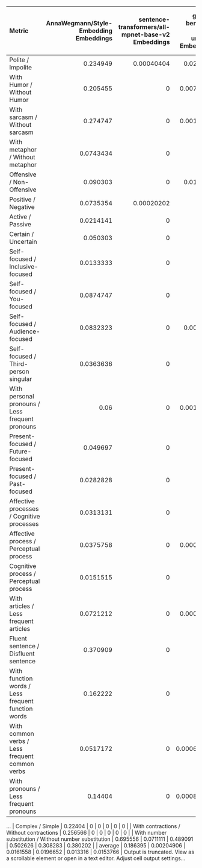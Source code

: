 | Metric                                                 |   AnnaWegmann/Style-Embedding Embeddings |   sentence-transformers/all-mpnet-base-v2 Embeddings |   google-bert/bert-base-uncased Embeddings |   google-bert/bert-base-cased Embeddings |   google-bert/bert-base-multilingual-cased Embeddings |   distilbert/distilbert-base-multilingual-cased Embeddings |
|:-------------------------------------------------------|-----------------------------------------:|-----------------------------------------------------:|-------------------------------------------:|-----------------------------------------:|------------------------------------------------------:|-----------------------------------------------------------:|
| Polite / Impolite                                      |                                0.234949  |                                           0.00040404 |                                0.0294949   |                               0.0529293  |                                           0.00989899  |                                                 0.00585859 |
| With Humor / Without Humor                             |                                0.205455  |                                           0          |                                0.00767677  |                               0.0292929  |                                           0.0325253   |                                                 0.0214141  |
| With sarcasm / Without sarcasm                         |                                0.274747  |                                           0          |                                0.00141414  |                               0.00545455 |                                           0.0206061   |                                                 0.0206061  |
| With metaphor / Without metaphor                       |                                0.0743434 |                                           0          |                                0           |                               0          |                                           0.00242424  |                                                 0.00141414 |
| Offensive / Non-Offensive                              |                                0.090303  |                                           0          |                                0.0109091   |                               0.0113131  |                                           0.0169697   |                                                 0.0115152  |
| Positive / Negative                                    |                                0.0735354 |                                           0.00020202 |                                0           |                               0.00020202 |                                           0.000808081 |                                                 0.00242424 |
| Active / Passive                                       |                                0.0214141 |                                           0          |                                0           |                               0          |                                           0           |                                                 0          |
| Certain / Uncertain                                    |                                0.050303  |                                           0          |                                0           |                               0          |                                           0           |                                                 0          |
| Self-focused / Inclusive-focused                       |                                0.0133333 |                                           0          |                                0           |                               0          |                                           0           |                                                 0          |
| Self-focused / You-focused                             |                                0.0874747 |                                           0          |                                0           |                               0          |                                           0           |                                                 0          |
| Self-focused / Audience-focused                        |                                0.0832323 |                                           0          |                                0.0010101   |                               0.00040404 |                                           0.00606061  |                                                 0.0113131  |
| Self-focused / Third-person singular                   |                                0.0363636 |                                           0          |                                0           |                               0          |                                           0           |                                                 0          |
| With personal pronouns / Less frequent pronouns        |                                0.06      |                                           0          |                                0.00141414  |                               0.00242424 |                                           0.00161616  |                                                 0.00585859 |
| Present-focused / Future-focused                       |                                0.049697  |                                           0          |                                0           |                               0          |                                           0           |                                                 0          |
| Present-focused / Past-focused                         |                                0.0282828 |                                           0          |                                0           |                               0          |                                           0           |                                                 0          |
| Affective processes / Cognitive processes              |                                0.0313131 |                                           0          |                                0           |                               0          |                                           0.000808081 |                                                 0.00646465 |
| Affective process / Perceptual process                 |                                0.0375758 |                                           0          |                                0.00020202  |                               0          |                                           0           |                                                 0.00282828 |
| Cognitive process / Perceptual process                 |                                0.0151515 |                                           0          |                                0           |                               0          |                                           0           |                                                 0.00020202 |
| With articles / Less frequent articles                 |                                0.0721212 |                                           0          |                                0.00040404  |                               0.00020202 |                                           0           |                                                 0          |
| Fluent sentence / Disfluent sentence                   |                                0.370909  |                                           0          |                                0           |                               0.00585859 |                                           0.000808081 |                                                 0          |
| With function words / Less frequent function words     |                                0.162222  |                                           0          |                                0           |                               0          |                                           0           |                                                 0.00020202 |
| With common verbs / Less frequent common verbs         |                                0.0517172 |                                           0          |                                0.000606061 |                               0.00020202 |                                           0.000606061 |                                                 0.00121212 |
| With pronouns / Less frequent pronouns                 |                                0.14404   |                                           0          |                                0.000808081 |                               0.00727273 |                                           0.00989899  |                                                 0.0153535  |
...
| Complex / Simple                                       |                                0.22404   |                                           0          |                                0           |                               0          |                                           0           |                                                 0          |
| With contractions / Without contractions               |                                0.256566  |                                           0          |                                0           |                               0          |                                           0           |                                                 0          |
| With number substitution / Without number substitution |                                0.695556  |                                           0.0711111  |                                0.489091    |                               0.502626   |                                           0.308283    |                                                 0.380202   |
| average                                                |                                0.186395  |                                           0.00204906 |                                0.0161558   |                               0.0196652  |                                           0.013316    |                                                 0.0153766  |
Output is truncated. View as a scrollable element or open in a text editor. Adjust cell output settings...